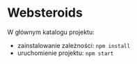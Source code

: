# Websteroids

W głównym katalogu projektu:
  - zainstalowanie zależności: `npm install`
  - uruchomienie projektu: `npm start`

